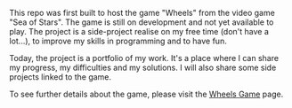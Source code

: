 This repo was first built to host the game "Wheels" from the video game "Sea of Stars". The game is still on development and not yet available to play. The project is a side-project realise on my free time (don't have a lot...), to improve my skills in programming and to have fun.

Today, the project is a portfolio of my work. It's a place where I can share my progress, my difficulties and my solutions. I will also share some side projects linked to the game.

To see further details about the game, please visit the [Wheels Game](src/components/arcade/wheels/README.md) page.